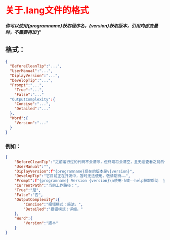 # <font color=red>关于.lang文件的格式</font>

#### ***你可以使用{programname}获取程序名，{version}获取版本，引用内部变量时，不需要再加'f'***

## 格式：
``` json
{
  "BeforeCleanTip":"...",
  "UserManual":"...",
  "DiplayVersion":"...",
  "DevelopTip":"...",
  "Prompt":"...",
	"True":"...",
	"False":"..."
  "OutputComplexity":{
    "Concise":"...",
    "Detailed":"..."
  },
  "Word":{
    "Version":"..."
  }
}
```

### 例如：
``` json
{
	"BeforeCleanTip":"之前运行过的代码不会清除，但终端将会清空，且无法查看之前的代码。你确定要清空吗？（yes或no）>> ",
	"UserManual":"",
	"DiplayVersion":f"{programname}现在的版本是v{version}",
	"DevelopTip":"它目前正在开发中，暂时无法使用。敬请期待……",
	"Prompt":f"{programname} Version {version}\n使用-h或--help获取帮助  当前工作路径：\"{os.getcwd()}\"\n是否保存为Python文件：",
	"CurrentPath":"当前工作路径：",
	"True":"是",
	"False":"否",
	"OutputComplexity":{
		"Concise":"报错模式：简洁。",
		"Detailed":"报错模式：详细。"
	},
	"Word":{
		"Version":"版本"
	}
}

```
